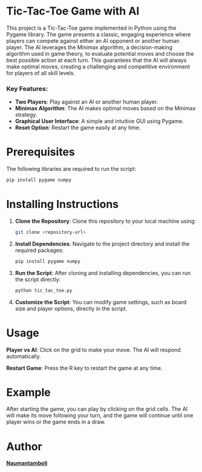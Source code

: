 # Tic-Tac-Toe Game with AI

This project is a Tic-Tac-Toe game implemented in Python using the Pygame library. The game presents a classic, engaging experience where players can compete against either an AI opponent or another human player. The AI leverages the Minimax algorithm, a decision-making algorithm used in game theory, to evaluate potential moves and choose the best possible action at each turn. This guarantees that the AI will always make optimal moves, creating a challenging and competitive environment for players of all skill levels.

### Key Features:
- **Two Players**: Play against an AI or another human player.
- **Minimax Algorithm**: The AI makes optimal moves based on the Minimax strategy.
- **Graphical User Interface**: A simple and intuitive GUI using Pygame.
- **Reset Option**: Restart the game easily at any time.

# Prerequisites
The following libraries are required to run the script:
```bash
pip install pygame numpy
```

# Installing Instructions
1. **Clone the Repository**:
   Clone this repository to your local machine using:
   ```bash
   git clone <repository-url>
   ```

2. **Install Dependencies**:
   Navigate to the project directory and install the required packages:
   ```bash
   pip install pygame numpy
   ```

3. **Run the Script**:
   After cloning and installing dependencies, you can run the script directly:
   ```bash
   python tic_tac_toe.py
   ```

4. **Customize the Script**:
   You can modify game settings, such as board size and player options, directly in the script.

# Usage
**Player vs AI**: Click on the grid to make your move. The AI will respond automatically.

**Restart Game**: Press the R key to restart the game at any time.

# Example
After starting the game, you can play by clicking on the grid cells. The AI will make its move following your turn, and the game will continue until one player wins or the game ends in a draw.

# Author
**[Naumantamboli](https://github.com/Naumantamboli)**
